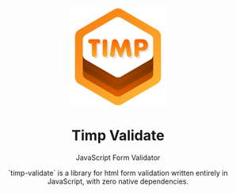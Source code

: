 <div align="center">
  <img width="200" height="200"
    src="https://github.com/chethana101/timp-validate/blob/main/logo/timp-Logo.png">
  <h1>Timp Validate</h1>
  <p>JavaScript Form Validator</p>
  <p>`timp-validate` is a library for html form validation written entirely in JavaScript, with zero native dependencies.</p>
</div>
